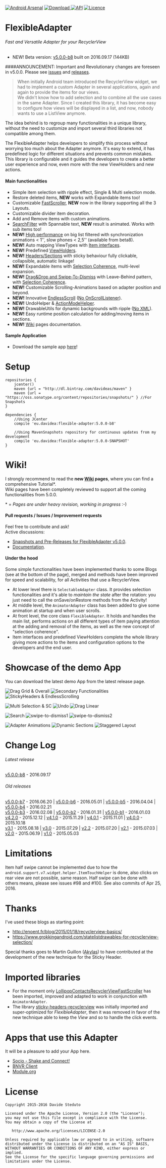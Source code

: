 [![Android Arsenal](https://img.shields.io/badge/Android%20Arsenal-FlexibleAdapter-green.svg?style=flat)](http://android-arsenal.com/details/1/2207)
[![Download](https://api.bintray.com/packages/davideas/maven/flexible-adapter/images/download.svg) ](https://bintray.com/davideas/maven/flexible-adapter/_latestVersion)
[![API](https://img.shields.io/badge/API-14%2B-green.svg?style=flat)](https://android-arsenal.com/api?level=14)
[![Licence](https://img.shields.io/badge/Licence-Apache2-blue.svg)](http://www.apache.org/licenses/LICENSE-2.0)

# FlexibleAdapter

###### Fast and Versatile Adapter for your RecyclerView
- NEW! Beta version: [v5.0.0-b8](https://github.com/davideas/FlexibleAdapter/releases/tag/5.0.0-b8) built on 2016.09.17 (144KB)

####ANNOUNCEMENT: Important and Revolutionary changes are foreseen in v5.0.0. Please see [issues](https://github.com/davideas/FlexibleAdapter/issues) and [releases](https://github.com/davideas/FlexibleAdapter/releases).

> When initially Android team introduced the RecyclerView widget, we had to implement a custom Adapter in several applications, again and again to provide the items for our views.<br/>
We didn't know how to add selection and to combine all the use cases in the same Adapter.
Since I created this library, it has become easy to configure how views will be displayed in a list, and now, nobody wants to use a ListView anymore.

The idea behind is to regroup many functionalities in a unique library, without the need to customize and import several third libraries not compatible among them.

The FlexibleAdapter helps developers to simplify this process without worrying too much about the Adapter anymore. It's easy to extend, it has predefined logic for different situations and prevents common mistakes.<br/>
This library is configurable and it guides the developers to create a better user experience and now, even more with the new ViewHolders and new actions.

#### Main functionalities
* Simple item selection with ripple effect, Single & Multi selection mode.
* Restore deleted items, **NEW** works with Expandable items too!
* Customizable [FastScroller](https://github.com/davideas/FlexibleAdapter/wiki/5.x-%7C-FastScroller), **NEW** now in the library supporting all the 3 Layouts.
* Customizable divider item decoration.
* Add and Remove items with custom animations.
* [SearchFilter](https://github.com/davideas/FlexibleAdapter/wiki/5.x-%7C-Search-Filter) with Spannable text, **NEW** result is animated. Works with sub items too!
* **NEW!** [High performance](https://github.com/davideas/FlexibleAdapter/wiki/5.x-%7C-Search-Filter#performance-result-when-animations-are-active) on big list filtered with synchronization animations < 1'', slow phones < 2,5'' (available from beta8).
* **NEW!** Auto mapping ViewTypes with  [Item interfaces](https://github.com/davideas/FlexibleAdapter/wiki/5.x-%7C-Item-Interfaces).
* **NEW!** Predefined [ViewHolders](https://github.com/davideas/FlexibleAdapter/wiki/5.x-%7C-ViewHolders).
* **NEW!** [Headers/Sections](https://github.com/davideas/FlexibleAdapter/wiki/5.x-%7C-Headers-and-Sections) with sticky behaviour fully clickable, collapsible, automatic linkage!
* **NEW!** Expandable items with <u>Selection Coherence</u>, multi-level expansion.
* **NEW!** [Drag&Drop and Swipe-To-Dismiss](https://github.com/davideas/FlexibleAdapter/wiki/5.x-%7C-Drag&Drop-and-Swipe#swiping-the-front-view) with Leave-Behind pattern, with <u>Selection Coherence</u>.
* **NEW!** Customizable Scrolling-Animations based on adapter position and beyond.
* **NEW!** Innovative [EndlessScroll](https://github.com/davideas/FlexibleAdapter/wiki/5.x-%7C-On-Load-More) (<u>No OnScrollListener</u>).
* **NEW!** UndoHelper &amp; [ActionModeHelper](https://github.com/davideas/FlexibleAdapter/wiki/5.x-%7C-ActionModeHelper).
* **NEW!** DrawableUtils for dynamic backgrounds with ripple (<u>No XML</u>).
* **NEW!** Easy runtime position calculation for adding/moving items in sections.
* **NEW!** [Wiki](https://github.com/davideas/FlexibleAdapter/wiki/) pages documentation.

#### Sample Application
* Download the sample app [here](https://github.com/davideas/FlexibleAdapter/tree/master/flexible-adapter-app/flexibleadapter.apk)!

# Setup
```
repositories {
	jcenter()
	maven {url = "http://dl.bintray.com/davideas/maven" }
	maven {url = "https://oss.sonatype.org/content/repositories/snapshots/" } //For Snapshots
}
```
```
dependencies {
	//Using JCenter
	compile 'eu.davidea:flexible-adapter:5.0.0-b8'
	
	//Using MavenSnapshots repository for continuous updates from my development
	compile 'eu.davidea:flexible-adapter:5.0.0-SNAPSHOT'
}
```

# Wiki!
I strongly recommend to read the **new [Wiki](https://github.com/davideas/FlexibleAdapter/wiki) pages**, where you can find a comprehensive Tutorial*.<br/>
Wiki pages have been completely reviewed to support all the coming functionalities from 5.0.0.

\* = _Pages are under heavy revision, working in progress_ :-)

#### Pull requests / Issues / Improvement requests
Feel free to contribute and ask!<br/>
Active discussions:
- [Snapshots and Pre-Releases for FlexibleAdapter v5.0.0](https://github.com/davideas/FlexibleAdapter/issues/39).
- [Documentation](https://github.com/davideas/FlexibleAdapter/issues/120).

#### Under the hood
Some simple functionalities have been implemented thanks to some Blogs (see at the bottom of the page), merged and methods have been improved for speed and scalability, for all Activities that use a RecyclerView.

* At lower level there is `SelectableAdapter` class. It provides selection functionalities and it's able to _maintain the state_ after the rotation: you just need to call the onSave/onRestore methods from the Activity!
* At middle level, the `AnimatorAdapter` class has been added to give some animation at startup and when user scrolls.
* At front level, the core class `FlexibleAdapter`. It holds and handles the main list, performs actions on all different types of item paying attention at the adding and removal of the items, as well as the new concept of "selection coherence".
* Item interfaces and predefined ViewHolders complete the whole library giving more actions to the items and configuration options to the developers and the end user.

# Showcase of the demo App
You can download the latest demo App from the latest release page.

![Drag Grid & Overall](/screenshots/drag_grid_overall.png)
![Secondary Functionalities](/screenshots/secondary_functionalities.png)
![StickyHeaders & EndlessScrolling](/screenshots/sticky_headers.png)

![Multi Selection & SC](/screenshots/multi_selection_sc.png)
![Undo](/screenshots/undo_single_selection.png)
![Drag Linear](/screenshots/drag_linear.png)

![Search](/screenshots/search_sections.png)
![swipe-to-dismiss1](/screenshots/swipe-to-dismiss1.png)
![swipe-to-dismiss2](/screenshots/swipe-to-dismiss2.png)

![Adapter Animations](/screenshots/adapter_animations.png)
![Dynamic Sections](/screenshots/dynamic_sections.png)
![Staggered Layout](/screenshots/dynamic_staggered_layout.png)

# Change Log
###### Latest release
[v5.0.0-b8](https://github.com/davideas/FlexibleAdapter/releases/tag/5.0.0-b8) - 2016.09.17

###### Old releases
[v5.0.0-b7](https://github.com/davideas/FlexibleAdapter/releases/tag/5.0.0-b7) - 2016.06.20 |
[v5.0.0-b6](https://github.com/davideas/FlexibleAdapter/releases/tag/5.0.0-b6) - 2016.05.01 | 
[v5.0.0-b5](https://github.com/davideas/FlexibleAdapter/releases/tag/5.0.0-b5) - 2016.04.04 | 
[v5.0.0-b4](https://github.com/davideas/FlexibleAdapter/releases/tag/5.0.0-b4) - 2016.02.21<br/>
[v5.0.0-b3](https://github.com/davideas/FlexibleAdapter/releases/tag/5.0.0-b3) - 2016.02.08 | 
[v5.0.0-b2](https://github.com/davideas/FlexibleAdapter/releases/tag/5.0.0-b2) - 2016.01.31 | 
[v5.0.0-b1](https://github.com/davideas/FlexibleAdapter/releases/tag/5.0.0-b1) - 2016.01.03<br/>
[v4.2.0](https://github.com/davideas/FlexibleAdapter/releases/tag/4.2.0) - 2015.12.12 | 
[v4.1.0](https://github.com/davideas/FlexibleAdapter/releases/tag/4.1.0) - 2015.11.29 | 
[v4.0.1](https://github.com/davideas/FlexibleAdapter/releases/tag/4.0.1) - 2015.11.01 | 
[v4.0.0](https://github.com/davideas/FlexibleAdapter/releases/tag/4.0.0) - 2015.10.18<br/>
[v3.1](https://github.com/davideas/FlexibleAdapter/releases/tag/v3.1) - 2015.08.18 | 
[v3.0](https://github.com/davideas/FlexibleAdapter/releases/tag/v3.0) - 2015.07.29 | 
[v2.2](https://github.com/davideas/FlexibleAdapter/releases/tag/v2.2) - 2015.07.20 | 
[v2.1](https://github.com/davideas/FlexibleAdapter/releases/tag/v2.1) - 2015.07.03 | 
[v2.0](https://github.com/davideas/FlexibleAdapter/releases/tag/v2.0) - 2015.06.19 | 
[v1.0](https://github.com/davideas/FlexibleAdapter/releases/tag/v1.0) - 2015.05.03

# Limitations
Item half swipe cannot be implemented due to how the `android.support.v7.widget.helper.ItemTouchHelper` is done, also clicks on rear view are not possible, same reason.
Half swipe can be done with others means, please see issues #98 and #100. See also commits of Apr 25, 2016. 

# Thanks
I've used these blogs as starting point:
- http://enoent.fr/blog/2015/01/18/recyclerview-basics/
- https://www.grokkingandroid.com/statelistdrawables-for-recyclerview-selection/

Special thanks goes to Martin Guillon ([Akylas](https://github.com/Akylas)) to have contributed at the development of the new technique for the Sticky Header.

# Imported libraries
- For the moment only [LollipopContactsRecyclerViewFastScroller](https://github.com/AndroidDeveloperLB/LollipopContactsRecyclerViewFastScroller) has been imported, improved and adapted to work in conjunction with `AnimatorAdapter`.
- The library [sticky-headers-recyclerview](https://github.com/timehop/sticky-headers-recyclerview) was initially imported and super-optimized for _FlexibleAdapter_, then it was removed in favor of the new technique able to keep the _View_ and so to handle the click events.

# Apps that use this Adapter
It will be a pleasure to add your App here.
- [Socio - Shake and Connect!](https://play.google.com/store/apps/details?id=com.atsocio.socio)<br/>
- [BNVR Client](https://play.google.com/store/apps/details?id=ru.beward.bnvr)<br/>
- [Module.org](https://play.google.com/store/apps/details?id=org.module.app)<br/>

# License

    Copyright 2015-2016 Davide Steduto

    Licensed under the Apache License, Version 2.0 (the "License");
    you may not use this file except in compliance with the License.
    You may obtain a copy of the License at

       http://www.apache.org/licenses/LICENSE-2.0

    Unless required by applicable law or agreed to in writing, software
    distributed under the License is distributed on an "AS IS" BASIS,
    WITHOUT WARRANTIES OR CONDITIONS OF ANY KIND, either express or implied.
    See the License for the specific language governing permissions and
    limitations under the License.
